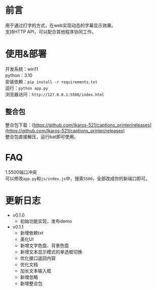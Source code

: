 # 前言
用于通过打字的方式，在web实现动态的字幕显示效果。  
支持HTTP API，可以配合其他程序协同工作。  

# 使用&部署
开发系统：win11  
python：3.10  
安装依赖：`pip install -r requirements.txt`  
运行：`python app.py`  
浏览器访问：`http://127.0.0.1:5500/index.html`  

## 整合包
整合包下载：{https://github.com/Ikaros-521/captions_printer/releases](https://github.com/Ikaros-521/captions_printer/releases)  
整合包直接解压，运行bat即可使用。  

# FAQ
1.5500端口冲突  
可以修改`app.py`和`js/index.js`中，搜索`5500`，全部改成你的新端口即可。  

# 更新日志
- v0.1.0
  - 初始功能实现，发布demo
- v0.1.1
  - 新增依赖txt
  - 美化UI
  - 新增文字色盘、背景色盘
  - 新增文本显示模式的单选框切换
  - 优化接口返回内容
  - 优化文档
  - 加长文本输入框
  - 新增忽略
  - 新增整合包